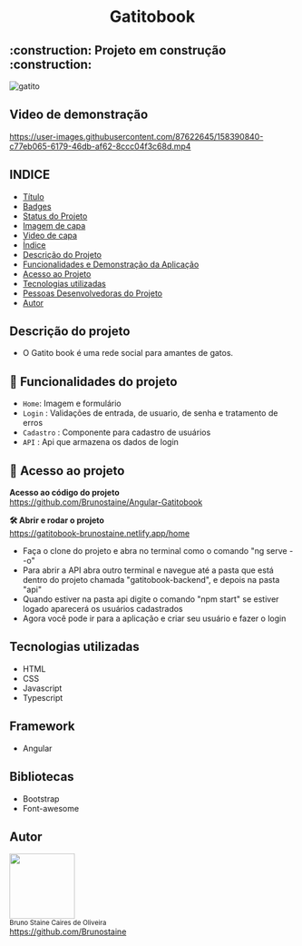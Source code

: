 <h1 align="center"> Gatitobook </h1>

<h2> :construction: Projeto em construção :construction: </h2>

![gatito](https://user-images.githubusercontent.com/87622645/158390590-c109376f-b804-4316-9a3e-711340f34abe.png)

## Video de demonstração

https://user-images.githubusercontent.com/87622645/158390840-c77eb065-6179-46db-af62-8ccc04f3c68d.mp4



## INDICE

* [Título](#titulo)
* [Badges](#badges)
* [Status do Projeto](#status-do-Projeto)
* [Imagem de capa](#Imagem-de-capa)
* [Video de capa](#Video-de-capa)
* [Índice](#índice)
* [Descrição do Projeto](#descrição-do-projeto)
* [Funcionalidades e Demonstração da Aplicação](#funcionalidades-e-demonstração-da-aplicação)
* [Acesso ao Projeto](#acesso-ao-projeto)
* [Tecnologias utilizadas](#tecnologias-utilizadas)
* [Pessoas Desenvolvedoras do Projeto](#pessoas-desenvolvedoras)
* [Autor](#Autor)

## Descrição do projeto

- O Gatito book é uma rede social para amantes de gatos.

## :hammer: Funcionalidades do projeto

- `Home`: Imagem e formulário
- `Login` : Validações de entrada, de usuario, de senha e tratamento de erros
- `Cadastro` : Componente para cadastro de usuários
- `API` : Api que armazena os dados de login

## 📁 Acesso ao projeto

**Acesso ao código do projeto**<br>
https://github.com/Brunostaine/Angular-Gatitobook

**🛠️ Abrir e rodar o projeto**<br>
https://gatitobook-brunostaine.netlify.app/home

- Faça o clone do projeto e abra no terminal como o comando "ng serve --o"
- Para abrir a API abra outro terminal e navegue até a pasta que está dentro do projeto chamada "gatitobook-backend", e depois na pasta "api"
- Quando estiver na pasta api digite o comando "npm start" se estiver logado aparecerá os usuários cadastrados
- Agora você pode ir para a aplicação e criar seu usuário e fazer o login

## Tecnologias utilizadas
* HTML
* CSS
* Javascript
* Typescript

## Framework
* Angular

## Bibliotecas
* Bootstrap
* Font-awesome

## Autor

<img src="https://user-images.githubusercontent.com/87622645/157755137-8d22a951-d323-4c33-814e-c0351ebefafe.png" width=115><br>
<sub>Bruno Staine Caires de Oliveira</sub><br>
https://github.com/Brunostaine 
